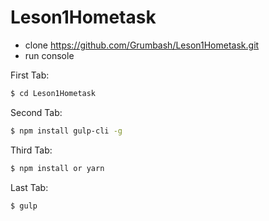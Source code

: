 # Leson1Hometask
- clone https://github.com/Grumbash/Leson1Hometask.git
- run console

First Tab:
```sh
$ cd Leson1Hometask
```
Second Tab:
```sh
$ npm install gulp-cli -g
```
Third Tab:
```sh
$ npm install or yarn 
```
Last Tab:
```sh
$ gulp
```